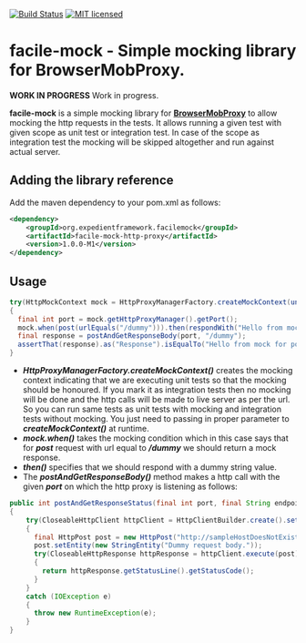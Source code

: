[![Build Status](https://travis-ci.org/ajeydudhe/facile-mock.svg?branch=master)](https://travis-ci.org/ajeydudhe/facile-mock) [![MIT licensed](https://img.shields.io/badge/license-MIT-blue.svg)](LICENSE)
# facile-mock - Simple mocking library for BrowserMobProxy.

**WORK IN PROGRESS** Work in progress.

**facile-mock** is a simple mocking library for [**BrowserMobProxy**](https://github.com/lightbody/browsermob-proxy) to allow mocking the http requests in the tests. It allows running a given test with given scope as unit test or integration test. In case of the scope as integration test the mocking will be skipped altogether and run against actual server.

## Adding the library reference
Add the maven dependency to your pom.xml as follows:
```xml
<dependency>
    <groupId>org.expedientframework.facilemock</groupId>
    <artifactId>facile-mock-http-proxy</artifactId>
    <version>1.0.0-M1</version>
</dependency>
```
## Usage
```java
try(HttpMockContext mock = HttpProxyManagerFactory.createMockContext(unitTest()))
{
  final int port = mock.getHttpProxyManager().getPort();
  mock.when(post(urlEquals("/dummy"))).then(respondWith("Hello from mock for post !!!"));
  final response = postAndGetResponseBody(port, "/dummy");
  assertThat(response).as("Response").isEqualTo("Hello from mock for post !!!");
}
```
* _**HttpProxyManagerFactory.createMockContext()**_ creates the mocking context indicating that we are executing unit tests so that the mocking should be honoured. If you mark it as integration tests then no mocking will be done and the http calls will be made to live server as per the url. So you can run same tests as unit tests with mocking and integration tests without mocking. You just need to passing in proper parameter to _**createMockContext()**_ at runtime.
* _**mock.when()**_ takes the mocking condition which in this case says that for _**post**_ request with url equal to _**/dummy**_ we should return a mock response.
* _**then()**_ specifies that we should respond with a dummy string value.
* The _**postAndGetResponseBody()**_ method makes a http call with the given _**port**_ on which the http proxy is listening as follows:
```java
public int postAndGetResponseStatus(final int port, final String endpoint)
{
    try(CloseableHttpClient httpClient = HttpClientBuilder.create().setProxy(new HttpHost("localhost", port)))
    {
      final HttpPost post = new HttpPost("http://sampleHostDoesNotExistsBlah.com" + endpoint);
      post.setEntity(new StringEntity("Dummy request body."));
      try(CloseableHttpResponse httpResponse = httpClient.execute(post))
      {
        return httpResponse.getStatusLine().getStatusCode();
      }
    }
    catch (IOException e)
    {
      throw new RuntimeException(e);
    }
}
```
